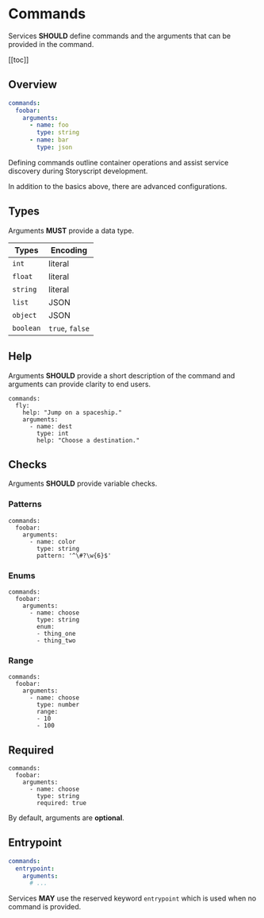 # Commands

Services **SHOULD** define commands and the arguments that can be provided in the command.

[[toc]]


## Overview

```yaml
commands:
  foobar:
    arguments:
      - name: foo
        type: string
      - name: bar
        type: json
```

Defining commands outline container operations and assist service discovery during Storyscript development.

In addition to the basics above, there are advanced configurations.

## Types

Arguments **MUST** provide a data type.

| Types     | Encoding        |
| --------- | --------------- |
| `int`     | literal         |
| `float`   | literal         |
| `string`  | literal         |
| `list`    | JSON            |
| `object`  | JSON            |
| `boolean` | `true`, `false` |


## Help

Arguments **SHOULD** provide a short description of the command and arguments can provide clarity to end users.

```yaml{3}
commands:
  fly:
    help: "Jump on a spaceship."
    arguments:
      - name: dest
        type: int
        help: "Choose a destination."
```

## Checks

Arguments **SHOULD** provide variable checks.

### Patterns

```yaml{6}
commands:
  foobar:
    arguments:
      - name: color
        type: string
        pattern: '^\#?\w{6}$'
```

### Enums

```yaml{6}
commands:
  foobar:
    arguments:
      - name: choose
        type: string
        enum:
        - thing_one
        - thing_two
```

### Range

```yaml{6}
commands:
  foobar:
    arguments:
      - name: choose
        type: number
        range:
        - 10
        - 100
```

## Required

```yaml{6}
commands:
  foobar:
    arguments:
      - name: choose
        type: string
        required: true
```

By default, arguments are **optional**.


## Entrypoint

```yaml
commands:
  entrypoint:
    arguments:
      # ...
```

Services **MAY** use the reserved keyword `entrypoint` which is used when no command is provided.
